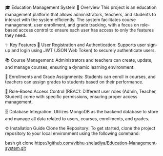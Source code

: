 🎓 Education Management System
📘 Overview
This project is an education management platform that allows administrators, teachers, and students to interact with the system efficiently. The system facilitates course management, user enrollment, and grade tracking, with a focus on role-based access control to ensure each user has access to only the features they need.

✨ Key Features
🔐 User Registration and Authentication: Supports user sign-up and login using JWT (JSON Web Token) to securely authenticate users.

📚 Course Management: Administrators and teachers can create, update, and manage courses, ensuring a dynamic learning environment.

📝 Enrollments and Grade Assignments: Students can enroll in courses, and teachers can assign grades to students based on their performance.

👥 Role-Based Access Control (RBAC): Different user roles (Admin, Teacher, Student) come with specific permissions, ensuring proper access management.

🗄️ Database Integration: Utilizes MongoDB as the backend database to store and manage all data related to users, courses, enrollments, and grades.

⚙️ Installation Guide
Clone the Repository:
To get started, clone the project repository to your local environment using the following command:

bash
git clone https://github.com/vibhu-sheladiya/Education-Management-system.git